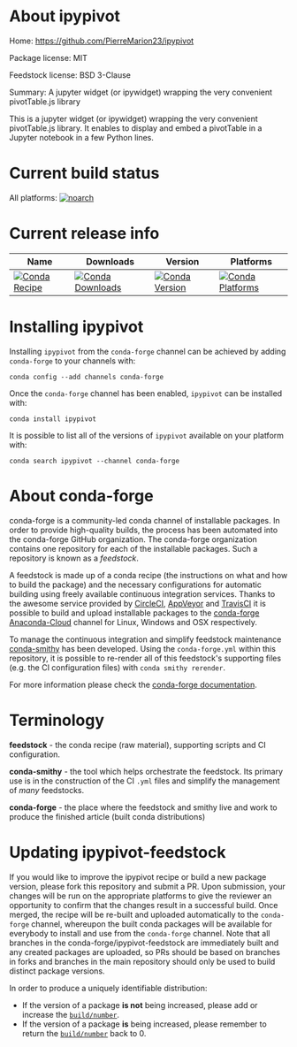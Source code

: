About ipypivot
==============

Home: https://github.com/PierreMarion23/ipypivot

Package license: MIT

Feedstock license: BSD 3-Clause

Summary: A jupyter widget (or ipywidget) wrapping the very convenient pivotTable.js library

This is a jupyter widget (or ipywidget) wrapping the very convenient pivotTable.js library.
It enables to display and embed a pivotTable in a Jupyter notebook in a few Python lines.


Current build status
====================

All platforms:
[![noarch](https://img.shields.io/circleci/project/github/conda-forge/ipywidget-pivot-table-feedstock/master.svg?label=noarch)](https://circleci.com/gh/conda-forge/ipywidget-pivot-table-feedstock)

Current release info
====================

| Name | Downloads | Version | Platforms |
| --- | --- | --- | --- |
| [![Conda Recipe](https://img.shields.io/badge/recipe-ipypivot-green.svg)](https://anaconda.org/conda-forge/ipypivot) | [![Conda Downloads](https://img.shields.io/conda/dn/conda-forge/ipypivot.svg)](https://anaconda.org/conda-forge/ipypivot) | [![Conda Version](https://img.shields.io/conda/vn/conda-forge/ipypivot.svg)](https://anaconda.org/conda-forge/ipypivot) | [![Conda Platforms](https://img.shields.io/conda/pn/conda-forge/ipypivot.svg)](https://anaconda.org/conda-forge/ipypivot) |

Installing ipypivot
===================

Installing `ipypivot` from the `conda-forge` channel can be achieved by adding `conda-forge` to your channels with:

```
conda config --add channels conda-forge
```

Once the `conda-forge` channel has been enabled, `ipypivot` can be installed with:

```
conda install ipypivot
```

It is possible to list all of the versions of `ipypivot` available on your platform with:

```
conda search ipypivot --channel conda-forge
```


About conda-forge
=================

conda-forge is a community-led conda channel of installable packages.
In order to provide high-quality builds, the process has been automated into the
conda-forge GitHub organization. The conda-forge organization contains one repository
for each of the installable packages. Such a repository is known as a *feedstock*.

A feedstock is made up of a conda recipe (the instructions on what and how to build
the package) and the necessary configurations for automatic building using freely
available continuous integration services. Thanks to the awesome service provided by
[CircleCI](https://circleci.com/), [AppVeyor](http://www.appveyor.com/)
and [TravisCI](https://travis-ci.org/) it is possible to build and upload installable
packages to the [conda-forge](https://anaconda.org/conda-forge)
[Anaconda-Cloud](http://docs.anaconda.org/) channel for Linux, Windows and OSX respectively.

To manage the continuous integration and simplify feedstock maintenance
[conda-smithy](http://github.com/conda-forge/conda-smithy) has been developed.
Using the ``conda-forge.yml`` within this repository, it is possible to re-render all of
this feedstock's supporting files (e.g. the CI configuration files) with ``conda smithy rerender``.

For more information please check the [conda-forge documentation](https://conda-forge.org/docs/).

Terminology
===========

**feedstock** - the conda recipe (raw material), supporting scripts and CI configuration.

**conda-smithy** - the tool which helps orchestrate the feedstock.
                   Its primary use is in the construction of the CI ``.yml`` files
                   and simplify the management of *many* feedstocks.

**conda-forge** - the place where the feedstock and smithy live and work to
                  produce the finished article (built conda distributions)


Updating ipypivot-feedstock
===========================

If you would like to improve the ipypivot recipe or build a new
package version, please fork this repository and submit a PR. Upon submission,
your changes will be run on the appropriate platforms to give the reviewer an
opportunity to confirm that the changes result in a successful build. Once
merged, the recipe will be re-built and uploaded automatically to the
`conda-forge` channel, whereupon the built conda packages will be available for
everybody to install and use from the `conda-forge` channel.
Note that all branches in the conda-forge/ipypivot-feedstock are
immediately built and any created packages are uploaded, so PRs should be based
on branches in forks and branches in the main repository should only be used to
build distinct package versions.

In order to produce a uniquely identifiable distribution:
 * If the version of a package **is not** being increased, please add or increase
   the [``build/number``](http://conda.pydata.org/docs/building/meta-yaml.html#build-number-and-string).
 * If the version of a package **is** being increased, please remember to return
   the [``build/number``](http://conda.pydata.org/docs/building/meta-yaml.html#build-number-and-string)
   back to 0.